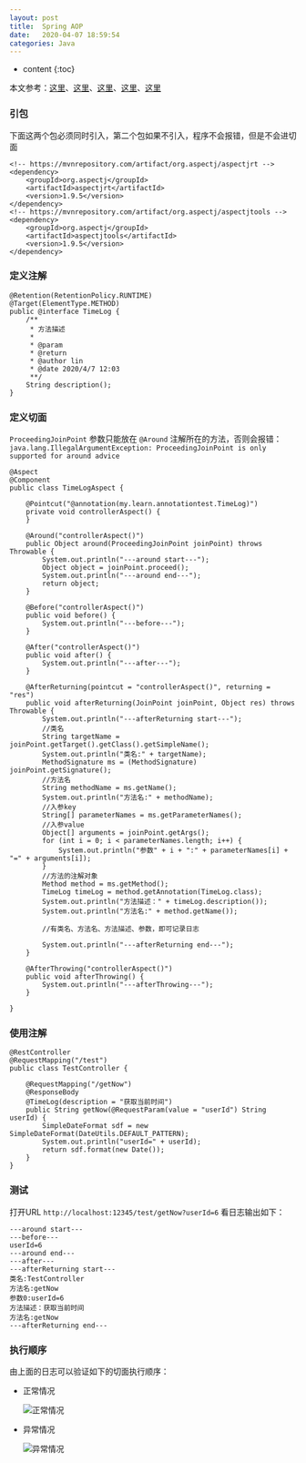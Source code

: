 ```yaml
---
layout: post
title:  Spring AOP
date:   2020-04-07 18:59:54
categories: Java
---
```


* content
{:toc}

本文参考：[这里](https://blog.csdn.net/u010675669/article/details/91509247)、[这里](https://blog.csdn.net/weiweiai123456/article/details/54943724/)、[这里](https://zhuanlan.zhihu.com/p/100731870?utm_source=qq)、[这里](https://blog.csdn.net/u012843873/article/details/80540499)、[这里](https://blog.csdn.net/qq_15396517/article/details/84106997)

### 引包

下面这两个包必须同时引入，第二个包如果不引入，程序不会报错，但是不会进切面

	<!-- https://mvnrepository.com/artifact/org.aspectj/aspectjrt -->
	<dependency>
	    <groupId>org.aspectj</groupId>
	    <artifactId>aspectjrt</artifactId>
	    <version>1.9.5</version>
	</dependency>
	<!-- https://mvnrepository.com/artifact/org.aspectj/aspectjtools -->
	<dependency>
	    <groupId>org.aspectj</groupId>
	    <artifactId>aspectjtools</artifactId>
	    <version>1.9.5</version>
	</dependency>

### 定义注解

	@Retention(RetentionPolicy.RUNTIME)
	@Target(ElementType.METHOD)
	public @interface TimeLog {
	    /**
	     * 方法描述
	     *
	     * @param
	     * @return
	     * @author lin
	     * @date 2020/4/7 12:03
	     **/
	    String description();
	}

### 定义切面

```ProceedingJoinPoint``` 参数只能放在 ```@Around``` 注解所在的方法，否则会报错：
```java.lang.IllegalArgumentException: ProceedingJoinPoint is only supported for around advice```

	@Aspect
	@Component
	public class TimeLogAspect {
	
	    @Pointcut("@annotation(my.learn.annotationtest.TimeLog)")
	    private void controllerAspect() {
	    }
	
	    @Around("controllerAspect()")
	    public Object around(ProceedingJoinPoint joinPoint) throws Throwable {
	        System.out.println("---around start---");
	        Object object = joinPoint.proceed();
	        System.out.println("---around end---");
	        return object;
	    }
	
	    @Before("controllerAspect()")
	    public void before() {
	        System.out.println("---before---");
	    }
	
	    @After("controllerAspect()")
	    public void after() {
	        System.out.println("---after---");
	    }
	
	    @AfterReturning(pointcut = "controllerAspect()", returning = "res")
	    public void afterReturning(JoinPoint joinPoint, Object res) throws Throwable {
	        System.out.println("---afterReturning start---");
	        //类名
	        String targetName = joinPoint.getTarget().getClass().getSimpleName();
	        System.out.println("类名:" + targetName);
	        MethodSignature ms = (MethodSignature) joinPoint.getSignature();
	        //方法名
	        String methodName = ms.getName();
	        System.out.println("方法名:" + methodName);
	        //入参key
	        String[] parameterNames = ms.getParameterNames();
	        //入参value
	        Object[] arguments = joinPoint.getArgs();
	        for (int i = 0; i < parameterNames.length; i++) {
	            System.out.println("参数" + i + ":" + parameterNames[i] + "=" + arguments[i]);
	        }
	        //方法的注解对象
	        Method method = ms.getMethod();
	        TimeLog timeLog = method.getAnnotation(TimeLog.class);
	        System.out.println("方法描述：" + timeLog.description());
	        System.out.println("方法名:" + method.getName());
	
	        //有类名、方法名、方法描述、参数，即可记录日志
	
	        System.out.println("---afterReturning end---");
	    }
	
	    @AfterThrowing("controllerAspect()")
	    public void afterThrowing() {
	        System.out.println("---afterThrowing---");
	    }
	
	}

### 使用注解

	@RestController
	@RequestMapping("/test")
	public class TestController {
	
	    @RequestMapping("/getNow")
	    @ResponseBody
	    @TimeLog(description = "获取当前时间")
	    public String getNow(@RequestParam(value = "userId") String userId) {
	        SimpleDateFormat sdf = new SimpleDateFormat(DateUtils.DEFAULT_PATTERN);
	        System.out.println("userId=" + userId);
	        return sdf.format(new Date());
	    }
	}

### 测试

打开URL ```http://localhost:12345/test/getNow?userId=6```
看日志输出如下：
```
---around start---
---before---
userId=6
---around end---
---after---
---afterReturning start---
类名:TestController
方法名:getNow
参数0:userId=6
方法描述：获取当前时间
方法名:getNow
---afterReturning end---
```

### 执行顺序

由上面的日志可以验证如下的切面执行顺序：
* 正常情况

	![正常情况](https://linyongchao.github.io/static/img/aop/normal.png)

* 异常情况

	![异常情况](https://linyongchao.github.io/static/img/aop/throw.png)

